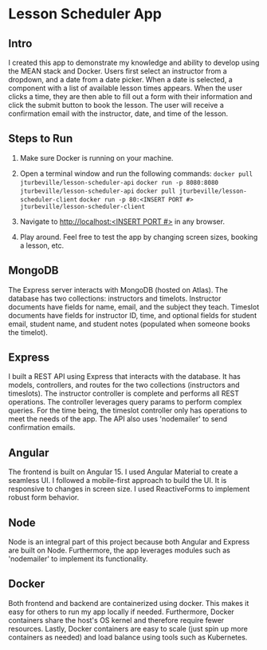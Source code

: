 # Lesson Scheduler App

## Intro

I created this app to demonstrate my knowledge and ability to develop using the MEAN stack and Docker. Users first select an instructor from a dropdown, and a date from a date picker. When a date is selected, a component with a list of available lesson times appears. When the user clicks a time, they are then able to fill out a form with their information and click the submit button to book the lesson. The user will receive a confirmation email with the instructor, date, and time of the lesson.

## Steps to Run

1. Make sure Docker is running on your machine.

2. Open a terminal window and run the following commands:
`docker pull jturbeville/lesson-scheduler-api`
`docker run -p 8080:8080 jturbeville/lesson-scheduler-api`
`docker pull jturbeville/lesson-scheduler-client`
`docker run -p 80:<INSERT PORT #> jturbeville/lesson-scheduler-client`

3. Navigate to [http://localhost:<INSERT PORT #>]() in any browser.

4. Play around. Feel free to test the app by changing screen sizes,
booking a lesson, etc.

## MongoDB

The Express server interacts with MongoDB (hosted on Atlas). The database has two collections: instructors and timelots. Instructor documents have fields for name, email, and the subject they teach. Timeslot documents have fields for instructor ID, time, and optional fields for student email, student name, and student notes (populated when someone books the timelot).

## Express

I built a REST API using Express that interacts with the database. It has models, controllers, and routes for the two collections (instructors and timeslots). The instructor controller is complete and performs all REST operations. The controller leverages query params to perform complex queries. For the time being, the timeslot controller only has operations to meet the needs of the app. The API also uses 'nodemailer' to send confirmation emails.

## Angular

The frontend is built on Angular 15. I used Angular Material to create a seamless UI. I followed a mobile-first approach to build the UI. It is responsive to changes in screen size. I used ReactiveForms to implement robust form behavior.

## Node

Node is an integral part of this project because both Angular and Express are built on Node. Furthermore, the app leverages modules such as 'nodemailer' to implement its functionality.

## Docker

Both frontend and backend are containerized using docker. This makes it easy for others to run my app locally if needed. Furthermore, Docker containers share the host's OS kernel and therefore require fewer resources. Lastly, Docker containers are easy to scale (just spin up more containers as needed) and load balance using tools such as Kubernetes.
